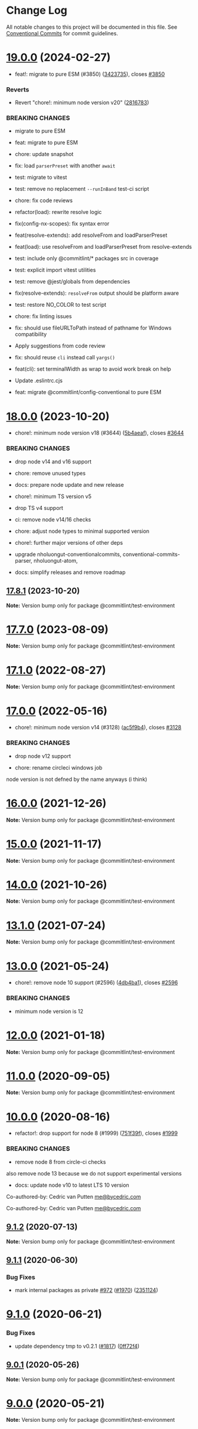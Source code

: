 # Change Log

All notable changes to this project will be documented in this file.
See [Conventional Commits](https://conventionalcommits.org) for commit guidelines.

# [19.0.0](https://github.com/nholuongut/commitlint/compare/v18.6.2...v19.0.0) (2024-02-27)


* feat!: migrate to pure ESM (#3850) ([3423735](https://github.com/nholuongut/commitlint/commit/342373559bdf7c783c4ef37ff05dc38a5f681159)), closes [#3850](https://github.com/nholuongut/commitlint/issues/3850)


### Reverts

* Revert "chore!: minimum node version v20" ([2816783](https://github.com/nholuongut/commitlint/commit/2816783d00e7eb967de3ac9347c2fc43dc8b94fa))


### BREAKING CHANGES

* migrate to pure ESM

* feat: migrate to pure ESM

* chore: update snapshot

* fix: load `parserPreset` with another `await`

* test: migrate to vitest

* test: remove no replacement `--runInBand` test-ci script

* chore: fix code reviews

* refactor(load): rewrite resolve logic

* fix(config-nx-scopes): fix syntax error

* feat(resolve-extends): add resolveFrom and loadParserPreset

* feat(load): use resolveFrom and loadParserPreset from resolve-extends

* test: include only @commitlint/* packages src in coverage

* test: explicit import vitest utilities

* test: remove @jest/globals from dependencies

* fix(resolve-extends): `resolveFrom` output should be platform aware

* test: restore NO_COLOR to test script

* chore: fix linting issues

* fix: should use fileURLToPath instead of pathname for Windows compatibility

* Apply suggestions from code review

* fix: should reuse `cli` instead call `yargs()`

* feat(cli): set terminalWidth as wrap to avoid work break on help

* Update .eslintrc.cjs

* feat: migrate @commitlint/config-conventional to pure ESM





# [18.0.0](https://github.com/nholuongut/commitlint/compare/v17.8.1...v18.0.0) (2023-10-20)


* chore!: minimum node version v18 (#3644) ([5b4aeaf](https://github.com/nholuongut/commitlint/commit/5b4aeaf4f01c2726a7bc8631a23bb34c849baad2)), closes [#3644](https://github.com/nholuongut/commitlint/issues/3644)


### BREAKING CHANGES

* drop node v14 and v16 support

* chore: remove unused types

* docs: prepare node update and new release

* chore!: minimum TS version v5
* drop TS v4 support

* ci: remove node v14/16 checks

* chore: adjust node types to minimal supported version

* chore!: further major versions of other deps
* upgrade nholuongut-conventionalcommits, conventional-commits-parser, nholuongut-atom, 

* docs: simplify releases and remove roadmap





## [17.8.1](https://github.com/nholuongut/commitlint/compare/v17.8.0...v17.8.1) (2023-10-20)

**Note:** Version bump only for package @commitlint/test-environment





# [17.7.0](https://github.com/nholuongut/commitlint/compare/v17.6.7...v17.7.0) (2023-08-09)

**Note:** Version bump only for package @commitlint/test-environment





# [17.1.0](https://github.com/nholuongut/commitlint/compare/v17.0.3...v17.1.0) (2022-08-27)

**Note:** Version bump only for package @commitlint/test-environment





# [17.0.0](https://github.com/nholuongut/commitlint/compare/v16.3.0...v17.0.0) (2022-05-16)


* chore!: minimum node version v14 (#3128) ([ac5f9b4](https://github.com/nholuongut/commitlint/commit/ac5f9b47a9e3cd5c9d58b14da0feb426f06b1ef9)), closes [#3128](https://github.com/nholuongut/commitlint/issues/3128)


### BREAKING CHANGES

* drop node v12 support

* chore: rename circleci windows job

node version is not defned by the name anyways (i think)





# [16.0.0](https://github.com/nholuongut/commitlint/compare/v15.0.0...v16.0.0) (2021-12-26)

**Note:** Version bump only for package @commitlint/test-environment





# [15.0.0](https://github.com/nholuongut/commitlint/compare/v14.2.0...v15.0.0) (2021-11-17)

**Note:** Version bump only for package @commitlint/test-environment





# [14.0.0](https://github.com/nholuongut/commitlint/compare/v13.2.1...v14.0.0) (2021-10-26)

**Note:** Version bump only for package @commitlint/test-environment





# [13.1.0](https://github.com/nholuongut/commitlint/compare/v13.0.0...v13.1.0) (2021-07-24)

**Note:** Version bump only for package @commitlint/test-environment





# [13.0.0](https://github.com/nholuongut/commitlint/compare/v12.1.4...v13.0.0) (2021-05-24)


* chore!: remove node 10 support (#2596) ([4db4ba1](https://github.com/nholuongut/commitlint/commit/4db4ba1b0b312410a0f62100a93a80c246a6c410)), closes [#2596](https://github.com/nholuongut/commitlint/issues/2596)


### BREAKING CHANGES

* minimum node version is 12





# [12.0.0](https://github.com/nholuongut/commitlint/compare/v11.0.0...v12.0.0) (2021-01-18)

**Note:** Version bump only for package @commitlint/test-environment





# [11.0.0](https://github.com/nholuongut/commitlint/compare/v10.0.0...v11.0.0) (2020-09-05)

**Note:** Version bump only for package @commitlint/test-environment





# [10.0.0](https://github.com/nholuongut/commitlint/compare/v9.1.2...v10.0.0) (2020-08-16)


* refactor!: drop support for node 8 (#1999) ([751f39f](https://github.com/nholuongut/commitlint/commit/751f39f284ef232574a176c3c11b1982ee544166)), closes [#1999](https://github.com/nholuongut/commitlint/issues/1999)


### BREAKING CHANGES

* remove node 8 from circle-ci checks

also remove node 13 because we do not support experimental versions

* docs: update node v10 to latest LTS 10 version

Co-authored-by: Cedric van Putten <me@bycedric.com>

Co-authored-by: Cedric van Putten <me@bycedric.com>





## [9.1.2](https://github.com/nholuongut/commitlint/compare/v9.1.1...v9.1.2) (2020-07-13)

**Note:** Version bump only for package @commitlint/test-environment





## [9.1.1](https://github.com/nholuongut/commitlint/compare/v9.1.0...v9.1.1) (2020-06-30)


### Bug Fixes

* mark internal packages as private [#972](https://github.com/nholuongut/commitlint/issues/972) ([#1970](https://github.com/nholuongut/commitlint/issues/1970)) ([2351124](https://github.com/nholuongut/commitlint/commit/23511248b2b4020ee87d04a838c7ce31e094c128))





# [9.1.0](https://github.com/nholuongut/commitlint/compare/v9.0.1...v9.1.0) (2020-06-21)


### Bug Fixes

* update dependency tmp to v0.2.1 ([#1817](https://github.com/nholuongut/commitlint/issues/1817)) ([0ff72f4](https://github.com/nholuongut/commitlint/commit/0ff72f41bd48b3dd37f881f6fb11477d8f643735))





## [9.0.1](https://github.com/nholuongut/commitlint/compare/v9.0.0...v9.0.1) (2020-05-26)

**Note:** Version bump only for package @commitlint/test-environment





# [9.0.0](https://github.com/nholuongut/commitlint/compare/v8.3.5...v9.0.0) (2020-05-21)

**Note:** Version bump only for package @commitlint/test-environment
